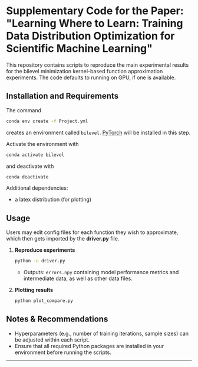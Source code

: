 # Supplementary Code for the Paper: "Learning Where to Learn: Training Data Distribution Optimization for Scientific Machine Learning"

This repository contains scripts to reproduce the main experimental results for the bilevel minimization kernel-based function approximation experiments. The code defaults to running on GPU, if one is available.

## Installation and Requirements

The command
```bash
conda env create -f Project.yml
```
creates an environment called ``bilevel``. [PyTorch](https://pytorch.org/) will be installed in this step.

Activate the environment with
```bash
conda activate bilevel
```
and deactivate with
```bash
conda deactivate
```

Additional dependencies:

* a latex distribution (for plotting)

## Usage

Users may edit config files for each function they wish to approximate, which then gets imported by the **driver.py** file.

1. **Reproduce experiments**

   ```bash
   python -u driver.py
   ```

   * Outputs: `errors.npy` containing model performance metrics and intermediate data, as well as other data files.

2. **Plotting results**

   ```bash
   python plot_compare.py
   ```

## Notes & Recommendations

* Hyperparameters (e.g., number of training iterations, sample sizes) can be adjusted within each script.
* Ensure that all required Python packages are installed in your environment before running the scripts.

---
